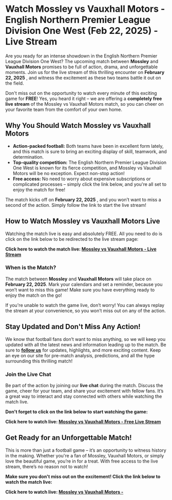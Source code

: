 # Watch Mossley vs Vauxhall Motors - English Northern Premier League Division One West (Feb 22, 2025) - Live Stream

Are you ready for an intense showdown in the English Northern Premier League Division One West? The upcoming match between **Mossley** and **Vauxhall Motors** promises to be full of action, drama, and unforgettable moments. Join us for the live stream of this thrilling encounter on **February 22, 2025** , and witness the excitement as these two teams battle it out on the field.

Don't miss out on the opportunity to watch every minute of this exciting game for **FREE**! Yes, you heard it right – we are offering a **completely free live stream** of the Mossley vs Vauxhall Motors match, so you can cheer on your favorite team from the comfort of your own home.

## Why You Should Watch Mossley vs Vauxhall Motors

- **Action-packed football:** Both teams have been in excellent form lately, and this match is sure to bring an exciting display of skill, teamwork, and determination.
- **Top-quality competition:** The English Northern Premier League Division One West is known for its fierce competition, and Mossley vs Vauxhall Motors will be no exception. Expect non-stop action!
- **Free access:** No need to worry about expensive subscriptions or complicated processes – simply click the link below, and you're all set to enjoy the match for free!

The match kicks off on **February 22, 2025** , and you won’t want to miss a second of the action. Simply follow the link to start the live stream!

## How to Watch Mossley vs Vauxhall Motors Live

Watching the match live is easy and absolutely FREE. All you need to do is click on the link below to be redirected to the live stream page:

**Click here to watch the match live: [Mossley vs Vauxhall Motors - Live Stream](https://tinyurl.com/livestreamfreeo?st=Mossley+vs+Vauxhall+Motors&si=gh)**

### When is the Match?

The match between **Mossley** and **Vauxhall Motors** will take place on **February 22, 2025**. Mark your calendars and set a reminder, because you won’t want to miss this game! Make sure you have everything ready to enjoy the match on the go!

If you're unable to watch the game live, don’t worry! You can always replay the stream at your convenience, so you won’t miss out on any of the action.

## Stay Updated and Don't Miss Any Action!

We know that football fans don’t want to miss anything, so we will keep you updated with all the latest news and information leading up to the match. Be sure to **[follow us](https://tinyurl.com/livestreamfreeo?st=Mossley+vs+Vauxhall+Motors&si=gh)** for updates, highlights, and more exciting content. Keep an eye on our site for pre-match analysis, predictions, and all the hype surrounding this thrilling match!

### Join the Live Chat

Be part of the action by joining our **live chat** during the match. Discuss the game, cheer for your team, and share your excitement with fellow fans. It’s a great way to interact and stay connected with others while watching the match live.

**Don't forget to click on the link below to start watching the game:**

**Click here to watch live: [Mossley vs Vauxhall Motors - Free Live Stream](https://tinyurl.com/livestreamfreeo?st=Mossley+vs+Vauxhall+Motors&si=gh)**

## Get Ready for an Unforgettable Match!

This is more than just a football game – it’s an opportunity to witness history in the making. Whether you're a fan of Mossley, Vauxhall Motors, or simply love the beautiful game, you’re in for a treat. With free access to the live stream, there’s no reason not to watch!

**Make sure you don't miss out on the excitement! Click the link below to watch the match live:**

**Click here to watch live: [Mossley vs Vauxhall Motors -](https://tinyurl.com/livestreamfreeo?st=Mossley+vs+Vauxhall+Motors&si=gh)**
